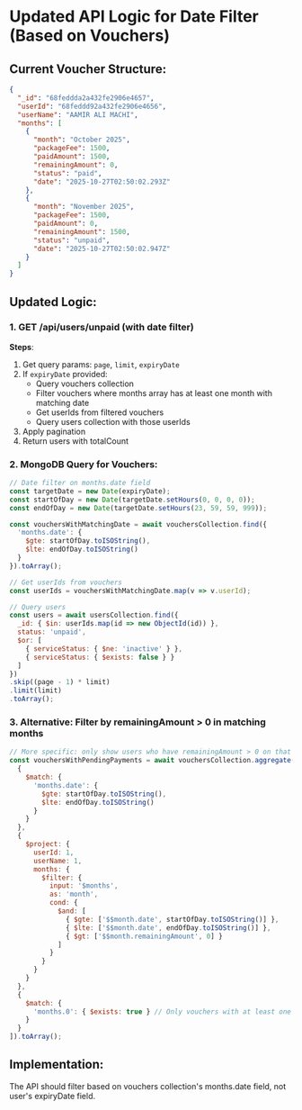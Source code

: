 # Updated API Logic for Date Filter (Based on Vouchers)

## Current Voucher Structure:
```json
{
  "_id": "68feddda2a432fe2906e4657",
  "userId": "68feddd92a432fe2906e4656",
  "userName": "AAMIR ALI MACHI",
  "months": [
    {
      "month": "October 2025",
      "packageFee": 1500,
      "paidAmount": 1500,
      "remainingAmount": 0,
      "status": "paid",
      "date": "2025-10-27T02:50:02.293Z"
    },
    {
      "month": "November 2025",
      "packageFee": 1500,
      "paidAmount": 0,
      "remainingAmount": 1500,
      "status": "unpaid",
      "date": "2025-10-27T02:50:02.947Z"
    }
  ]
}
```

## Updated Logic:

### 1. GET /api/users/unpaid (with date filter)
**Steps**:
1. Get query params: `page`, `limit`, `expiryDate`
2. If `expiryDate` provided:
   - Query vouchers collection
   - Filter vouchers where months array has at least one month with matching date
   - Get userIds from filtered vouchers
   - Query users collection with those userIds
3. Apply pagination
4. Return users with totalCount

### 2. MongoDB Query for Vouchers:
```javascript
// Date filter on months.date field
const targetDate = new Date(expiryDate);
const startOfDay = new Date(targetDate.setHours(0, 0, 0, 0));
const endOfDay = new Date(targetDate.setHours(23, 59, 59, 999));

const vouchersWithMatchingDate = await vouchersCollection.find({
  'months.date': {
    $gte: startOfDay.toISOString(),
    $lte: endOfDay.toISOString()
  }
}).toArray();

// Get userIds from vouchers
const userIds = vouchersWithMatchingDate.map(v => v.userId);

// Query users
const users = await usersCollection.find({
  _id: { $in: userIds.map(id => new ObjectId(id)) },
  status: 'unpaid',
  $or: [
    { serviceStatus: { $ne: 'inactive' } },
    { serviceStatus: { $exists: false } }
  ]
})
.skip((page - 1) * limit)
.limit(limit)
.toArray();
```

### 3. Alternative: Filter by remainingAmount > 0 in matching months
```javascript
// More specific: only show users who have remainingAmount > 0 on that date
const vouchersWithPendingPayments = await vouchersCollection.aggregate([
  {
    $match: {
      'months.date': {
        $gte: startOfDay.toISOString(),
        $lte: endOfDay.toISOString()
      }
    }
  },
  {
    $project: {
      userId: 1,
      userName: 1,
      months: {
        $filter: {
          input: '$months',
          as: 'month',
          cond: {
            $and: [
              { $gte: ['$$month.date', startOfDay.toISOString()] },
              { $lte: ['$$month.date', endOfDay.toISOString()] },
              { $gt: ['$$month.remainingAmount', 0] }
            ]
          }
        }
      }
    }
  },
  {
    $match: {
      'months.0': { $exists: true } // Only vouchers with at least one matching month
    }
  }
]).toArray();
```

## Implementation:
The API should filter based on vouchers collection's months.date field, not user's expiryDate field.
